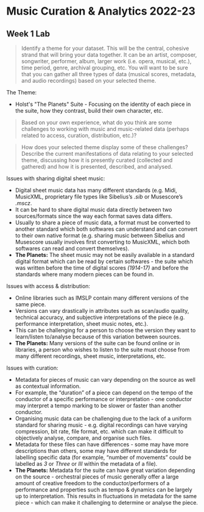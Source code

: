 # Music Curation & Analytics 2022-23

## Week 1 Lab

> Identify a theme for your dataset. This will be the central, cohesive strand that will bring your data together. It can be an artist, composer, songwriter, performer, album, larger work (i.e. opera, musical, etc.), time period, genre, archival grouping, etc. You will want to be sure that you can gather all three types of data (musical scores, metadata, and audio recordings) based on your selected theme.

The Theme:
* Holst's "The Planets" Suite - Focusing on the identity of each piece in the suite, how they contrast, build their own character, etc.

> Based on your own experience, what do you think are some challenges to working with music and music-related data (perhaps related to access, curation, distribution, etc.)?

> How does your selected theme display some of these challenges? Describe the current manifestations of data relating to your selected theme, discussing how it is presently curated (collected and gathered) and how it is presented, described, and analysed.

Issues with sharing digital sheet music:
- Digital sheet music data has many different standards (e.g. Midi, MusicXML, proprietary file types like Sibelius’s *.sib* or Musescore’s *.mscz*.
- It can be hard to share digital music data directly between two sources/formats since the way each format saves data differs.
- Usually to share a piece of music data, a format must be converted to another standard which both softwares can understand and can convert to their own native format (e.g. sharing music between Sibelius and Musescore usually involves first converting to MusicXML, which both softwares can read and convert themselves).
- **The Planets:** The sheet music may not be easily available in  a standard digital format which can be read by certain softwares - the suite which was written before the time of digital scores *(1914-17)* and before the standards where many modern pieces can be found in.

Issues with access & distribution:
- Online libraries such as IMSLP contain many different versions of the same piece.
- Versions can vary drastically in attributes such as scan/audio quality, technical accuracy, and subjective interpretations of the piece (e.g. performance interpretation, sheet music notes, etc.).
- This can be challenging for a person to choose the version they want to learn/listen to/analyse because of this variation between sources.
- **The Planets:** Many versions of the suite can be found online or in libraries, a person who wishes to listen to the suite must choose from many different recordings, sheet music, interpretations, etc.

Issues with curation:
- Metadata for pieces of music can vary depending on the source as well as contextual information.
- For example, the “duration” of a piece can depend on the tempo of the conductor of a specific performance or interpretation - one conductor may interpret a tempo marking to be slower or faster than another conductor.
- Organising music data can be challenging due to the lack of a uniform standard for sharing music - e.g. digital recordings can have varying compression, bit rate, file format, etc. which can make it difficult to objectively analyse, compare, and organise such files.
- Metadata for these files can have differences - some may have more descriptions than others, some may have different standards for labelling specific data (for example, “number of movements” could be labelled as *3* or *Three* or *III* within the metadata of a file).
- **The Planets:** Metadata for the suite can have great variation depending on the source - orchestral pieces of music generally offer a large amount of creative freedom to the conductor/performers of a performance and properties such as tempo & dynamics can be largely up to interpretation. This results in fluctuations in metadata for the same piece - which can make it challenging to determine or analyse the piece.
